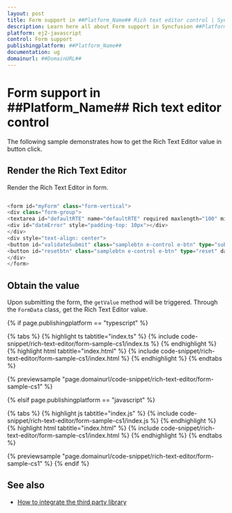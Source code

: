 ```yaml
---
layout: post
title: Form support in ##Platform_Name## Rich text editor control | Syncfusion
description: Learn here all about Form support in Syncfusion ##Platform_Name## Rich text editor control of Syncfusion Essential JS 2 and more.
platform: ej2-javascript
control: Form support 
publishingplatform: ##Platform_Name##
documentation: ug
domainurl: ##DomainURL##
---
```


# Form support in ##Platform_Name## Rich text editor control

The following sample demonstrates how to get the Rich Text Editor value in button click.

## Render the Rich Text Editor

Render the Rich Text Editor in form.

```ts

<form id="myForm" class="form-vertical">
<div class="form-group">
<textarea id="defaultRTE" name="defaultRTE" required maxlength="100" minlength="20" data-msg-containerid="dateError">      </textarea>
<div id="dateError" style="padding-top: 10px"></div>
</div>
<div style="text-align: center">
<button id="validateSubmit" class="samplebtn e-control e-btn" type="submit" data-ripple="true">Submit</button>
<button id="resetbtn" class="samplebtn e-control e-btn" type="reset" data-ripple="true">Reset</button>
</div>
</form>

```

## Obtain the value

Upon submitting the form, the `getValue` method will be triggered. Through the `FormData` class, get the Rich Text Editor value.

{% if page.publishingplatform == "typescript" %}

 {% tabs %}
{% highlight ts tabtitle="index.ts" %}
{% include code-snippet/rich-text-editor/form-sample-cs1/index.ts %}
{% endhighlight %}
{% highlight html tabtitle="index.html" %}
{% include code-snippet/rich-text-editor/form-sample-cs1/index.html %}
{% endhighlight %}
{% endtabs %}
        
{% previewsample "page.domainurl/code-snippet/rich-text-editor/form-sample-cs1" %}

{% elsif page.publishingplatform == "javascript" %}

{% tabs %}
{% highlight js tabtitle="index.js" %}
{% include code-snippet/rich-text-editor/form-sample-cs1/index.js %}
{% endhighlight %}
{% highlight html tabtitle="index.html" %}
{% include code-snippet/rich-text-editor/form-sample-cs1/index.html %}
{% endhighlight %}
{% endtabs %}

{% previewsample "page.domainurl/code-snippet/rich-text-editor/form-sample-cs1" %}
{% endif %}

## See also

* [How to integrate the third party library](../third-party-integration/)
